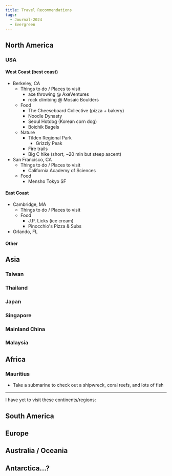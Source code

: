 ```yaml
---
title: Travel Recommendations
tags:
  - Journal-2024
  - Evergreen
---
```

## North America
### USA
#### West Coast (best coast) 
- Berkeley, CA
	- Things to do / Places to visit
		- axe throwing @ AxeVentures
		- rock climbing @ Mosaic Boulders 
	- Food
		- The Cheeseboard Collective (pizza + bakery)
		- Noodle Dynasty
		- Seoul Hotdog (Korean corn dog)
		- Boichik Bagels
	- Nature
		- Tilden Regional Park
			- Grizzly Peak
		- Fire trails
		- Big C hike (short, ~20 min but steep ascent)
- San Francisco, CA
	- Things to do / Places to visit
		- California Academy of Sciences
	- Food
		- Mensho Tokyo SF
#### East Coast 
- Cambridge, MA
	- Things to do / Places to visit
	- Food
		- J.P. Licks (ice cream)
		- Pinocchio's Pizza & Subs
- Orlando, FL
#### Other
## Asia
### Taiwan
### Thailand
### Japan
### Singapore
### Mainland China
### Malaysia

## Africa
### Mauritius
- Take a submarine to check out a shipwreck, coral reefs, and lots of fish
---
I have yet to visit these continents/regions:
## South America
## Europe
## Australia / Oceania
## Antarctica...?